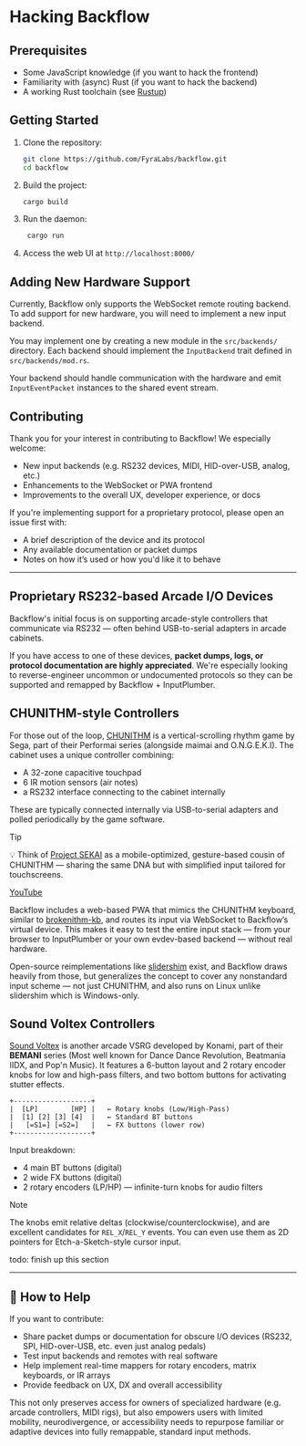 # Hacking Backflow

## Prerequisites

- Some JavaScript knowledge (if you want to hack the frontend)
- Familiarity with (async) Rust (if you want to hack the backend)
- A working Rust toolchain (see [Rustup](https://rustup.rs/))

## Getting Started

1. Clone the repository:

   ```bash
   git clone https://github.com/FyraLabs/backflow.git
   cd backflow
   ```

2. Build the project:

   ```bash
   cargo build
   ```

3. Run the daemon:

   ```bash
    cargo run
   ```

4. Access the web UI at `http://localhost:8000/`

## Adding New Hardware Support

Currently, Backflow only supports the WebSocket remote routing backend. To add support for new hardware, you will need to implement a new input backend.

You may implement one by creating a new module in the `src/backends/` directory. Each backend should implement the `InputBackend` trait defined in `src/backends/mod.rs`.

Your backend should handle communication with the hardware and emit `InputEventPacket` instances to the shared event stream.

## Contributing

Thank you for your interest in contributing to Backflow! We especially welcome:

- New input backends (e.g. RS232 devices, MIDI, HID-over-USB, analog, etc.)
- Enhancements to the WebSocket or PWA frontend
- Improvements to the overall UX, developer experience, or docs

If you're implementing support for a proprietary protocol, please open an issue first with:

- A brief description of the device and its protocol
- Any available documentation or packet dumps
- Notes on how it’s used or how you'd like it to behave

---

## Proprietary RS232-based Arcade I/O Devices

Backflow's initial focus is on supporting arcade-style controllers that communicate via RS232 — often behind USB-to-serial adapters in arcade cabinets.

If you have access to one of these devices, **packet dumps, logs, or protocol documentation are highly appreciated**. We're especially looking to reverse-engineer uncommon or undocumented protocols so they can be supported and remapped by Backflow + InputPlumber.

## CHUNITHM-style Controllers

For those out of the loop, [CHUNITHM](https://en.wikipedia.org/wiki/Chunithm) is a vertical-scrolling rhythm game by Sega, part of their Performai series (alongside maimai and O.N.G.E.K.I). The cabinet uses a unique controller combining:

- A 32-zone capacitive touchpad
- 6 IR motion sensors (air notes)
- a RS232 interface connecting to the cabinet internally

These are typically connected internally via USB-to-serial adapters and polled periodically by the game software.

> [!TIP]
> 💡 Think of [Project SEKAI](https://en.wikipedia.org/wiki/Hatsune_Miku:_Colorful_Stage!) as a mobile-optimized, gesture-based cousin of CHUNITHM — sharing the same DNA but with simplified input tailored for touchscreens.
>
> [YouTube](https://youtu.be/kIAqag8NQAc)

Backflow includes a web-based PWA that mimics the CHUNITHM keyboard, similar to [brokenithm-kb](https://github.com/4yn/brokenithm-kb), and routes its input via WebSocket to Backflow’s virtual device. This makes it easy to test the entire input stack — from your browser to InputPlumber or your own evdev-based backend — without real hardware.

Open-source reimplementations like [slidershim](https://github.com/4yn/slidershim) exist, and Backflow draws heavily from those, but generalizes the concept to cover any nonstandard input scheme — not just CHUNITHM, and also runs on Linux unlike slidershim which is Windows-only.

## Sound Voltex Controllers

[Sound Voltex](https://en.wikipedia.org/wiki/Sound_Voltex) is another arcade VSRG developed by Konami, part of their **BEMANI** series (Most well known for Dance Dance Revolution, Beatmania IIDX, and Pop'n Music). It features a 6-button layout and 2 rotary encoder knobs for low and high-pass filters, and two bottom buttons for activating stutter effects.

```text
+-------------------+
|  [LP]        [HP] |   ← Rotary knobs (Low/High-Pass)
|  [1] [2] [3] [4]  |   ← Standard BT buttons
|   [=S1=] [=S2=]   |   ← FX buttons (lower row)
+-------------------+
```

Input breakdown:

- 4 main BT buttons (digital)
- 2 wide FX buttons (digital)
- 2 rotary encoders (LP/HP) — infinite-turn knobs for audio filters

> [!NOTE]
> The knobs emit relative deltas (clockwise/counterclockwise), and are excellent candidates for `REL_X`/`REL_Y` events. You can even use them as 2D pointers for Etch-a-Sketch-style cursor input.

todo: finish up this section

---

## 🧩 How to Help

If you want to contribute:

- Share packet dumps or documentation for obscure I/O devices (RS232, SPI, HID-over-USB, etc. even just analog pedals)
- Test input backends and remotes with real software
- Help implement real-time mappers for rotary encoders, matrix keyboards, or IR arrays
- Provide feedback on UX, DX and overall accessibility

This not only preserves access for owners of specialized hardware (e.g. arcade controllers, MIDI rigs), but also empowers users with limited mobility, neurodivergence, or accessibility needs to repurpose familiar or adaptive devices into fully remappable, standard input methods.
